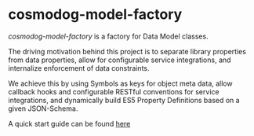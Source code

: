 # cosmodog-model-factory
*cosmodog-model-factory* is a factory for Data Model classes. 

The driving motivation behind this project is to separate library properties from data properties, allow for configurable service integrations, and internalize enforcement of data constraints.

We achieve this by using Symbols as keys for object meta data, allow callback hooks and configurable RESTful conventions for service integrations, and dynamically build ES5 Property Definitions based on a given JSON-Schema.

A quick start guide can be found [here](https://github.com/hypno7oad/model-factory/wiki/Tutorial)

